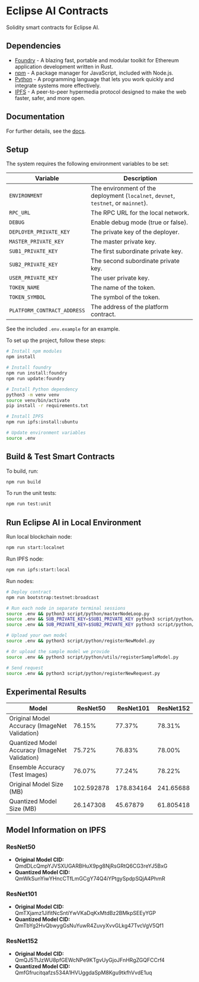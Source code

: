 # Eclipse AI Contracts

Solidity smart contracts for Eclipse AI.

## Dependencies

- [Foundry](https://github.com/foundry-rs/foundry) - A blazing fast, portable and modular toolkit for Ethereum application development written in Rust.
- [npm](https://docs.npmjs.com/getting-started) - A package manager for JavaScript, included with Node.js.
- [Python](https://www.python.org/downloads/) - A programming language that lets you work quickly and integrate systems more effectively.
- [IPFS](https://docs.ipfs.tech/how-to/command-line-quick-start/) - A peer-to-peer hypermedia protocol designed to make the web faster, safer, and more open.

## Documentation

For further details, see the [docs](./doc/README.md).

## Setup

The system requires the following environment variables to be set:

| Variable                    | Description                                                                                     |
|-----------------------------|-------------------------------------------------------------------------------------------------|
| `ENVIRONMENT`               | The environment of the deployment (`localnet`, `devnet`, `testnet`, or `mainnet`).              |
| `RPC_URL`                   | The RPC URL for the local network.                                                              |
| `DEBUG`                     | Enable debug mode (true or false).                                                              |
| `DEPLOYER_PRIVATE_KEY`      | The private key of the deployer.                                                                |
| `MASTER_PRIVATE_KEY`        | The master private key.                                                                         |
| `SUB1_PRIVATE_KEY`          | The first subordinate private key.                                                              |
| `SUB2_PRIVATE_KEY`          | The second subordinate private key.                                                             |
| `USER_PRIVATE_KEY`          | The user private key.                                                                           |
| `TOKEN_NAME`                | The name of the token.                                                                          |
| `TOKEN_SYMBOL`              | The symbol of the token.                                                                        |
| `PLATFORM_CONTRACT_ADDRESS` | The address of the platform contract.                                                           |

See the included `.env.example` for an example.

To set up the project, follow these steps:

```sh
# Install npm modules
npm install

# Install foundry
npm run install:foundry
npm run update:foundry

# Install Python dependency
python3 -m venv venv
source venv/bin/activate
pip install -r requirements.txt

# Install IPFS
npm run ipfs:install:ubuntu

# Update environment variables
source .env
```

## Build & Test Smart Contracts

To build, run:

```sh
npm run build
```

To run the unit tests:

```sh
npm run test:unit
```

## Run Eclipse AI in Local Environment

Run local blockchain node:

```sh
npm run start:localnet
```

Run IPFS node:

```sh
npm run ipfs:start:local
```

Run nodes:

```sh
# Deploy contract
npm run bootstrap:testnet:broadcast

# Run each node in separate terminal sessions
source .env && python3 script/python/masterNodeLoop.py
source .env && SUB_PRIVATE_KEY=$SUB1_PRIVATE_KEY python3 script/python/subNodeLoop.py 
source .env && SUB_PRIVATE_KEY=$SUB2_PRIVATE_KEY python3 script/python/subNodeLoop.py 

# Upload your own model
source .env && python3 script/python/registerNewModel.py

# Or upload the sample model we provide
source .env && python3 script/python/utils/registerSampleModel.py

# Send request
source .env && python3 script/python/registerNewRequest.py
```

## Experimental Results

| Model       | ResNet50         | ResNet101        | ResNet152        |
|-------------|------------------|------------------|------------------|
| Original Model Accuracy (ImageNet Validation) | 76.15%           | 77.37%           | 78.31%           |
| Quantized Model Accuracy (ImageNet Validation) | 75.72%           | 76.83%           | 78.00%           |
| Ensemble Accuracy (Test Images) | 76.07%           | 77.24%           | 78.22%           |
| Original Model Size (MB) | 102.592878       | 178.834164       | 241.65688        |
| Quantized Model Size (MB) | 26.147308        | 45.67879         | 61.805418        |

## Model Information on IPFS

### ResNet50
- **Original Model CID:** QmdDLcQmpYJVSXUGARBHuX9pg8NjRsGRtQ6CG3reYJ5BxG
- **Quantized Model CID:** QmWkSunYiwYHncCTfLmGCgY74Q4iYPtgySpdpSQjA4PhmR

### ResNet101
- **Original Model CID:** QmTXjamz1JifitNcSntiYwVKaDqKxMtdBz2BMkpSEEyYGP
- **Quantized Model CID:** QmTbYg2HvQbwygGsNuYuwR4ZuvyXvvGLkg47TvcVgV5Qf1

### ResNet152
- **Original Model CID:** QmQJ5TtJzWU8pfGEWcNPe9KTgvUyGjoJFnHRgZGQFCCrf4
- **Quantized Model CID:** QmfGfrucitqafzs534A1HVUggdaSpM8Kgu9tkfhVvdE1uq